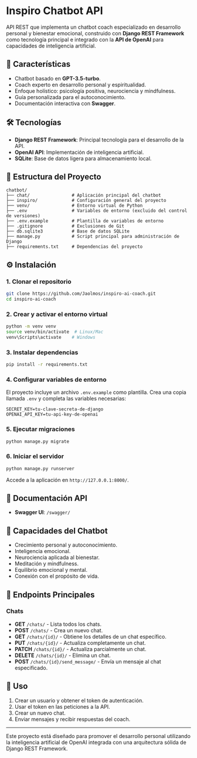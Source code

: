 # Inspiro Chatbot API

API REST que implementa un chatbot coach especializado en desarrollo personal y bienestar emocional, construido con **Django REST Framework** como tecnología principal e integrado con la **API de OpenAI** para capacidades de inteligencia artificial.

## 🚀 Características

- Chatbot basado en **GPT-3.5-turbo**.
- Coach experto en desarrollo personal y espiritualidad.
- Enfoque holístico: psicología positiva, neurociencia y mindfulness.
- Guía personalizada para el autoconocimiento.
- Documentación interactiva con **Swagger**.

## 🛠️ Tecnologías

- **Django REST Framework**: Principal tecnología para el desarrollo de la API.
- **OpenAI API**: Implementación de inteligencia artificial.
- **SQLite**: Base de datos ligera para almacenamiento local.

## 📂 Estructura del Proyecto

```
chatbot/
├── chat/                # Aplicación principal del chatbot
├── inspiro/             # Configuración general del proyecto
├── venv/                # Entorno virtual de Python
├── .env                 # Variables de entorno (excluido del control de versiones)
├── .env.example         # Plantilla de variables de entorno
├── .gitignore           # Exclusiones de Git
├── db.sqlite3           # Base de datos SQLite
├── manage.py            # Script principal para administración de Django
├── requirements.txt     # Dependencias del proyecto
```

## ⚙️ Instalación

### 1. Clonar el repositorio
```bash
git clone https://github.com/Jaolmos/inspiro-ai-coach.git
cd inspiro-ai-coach
```

### 2. Crear y activar el entorno virtual
```bash
python -m venv venv
source venv/bin/activate  # Linux/Mac
venv\Scripts\activate    # Windows
```

### 3. Instalar dependencias
```bash
pip install -r requirements.txt
```

### 4. Configurar variables de entorno
El proyecto incluye un archivo `.env.example` como plantilla. Crea una copia llamada `.env` y completa las variables necesarias:

```env
SECRET_KEY=tu-clave-secreta-de-django
OPENAI_API_KEY=tu-api-key-de-openai
```

### 5. Ejecutar migraciones
```bash
python manage.py migrate
```

### 6. Iniciar el servidor
```bash
python manage.py runserver
```

Accede a la aplicación en `http://127.0.0.1:8000/`.

## 📖 Documentación API

- **Swagger UI**: `/swagger/`

## 🤖 Capacidades del Chatbot

- Crecimiento personal y autoconocimiento.
- Inteligencia emocional.
- Neurociencia aplicada al bienestar.
- Meditación y mindfulness.
- Equilibrio emocional y mental.
- Conexión con el propósito de vida.

## 📂 Endpoints Principales

### **Chats**

- **GET** `/chats/` - Lista todos los chats.
- **POST** `/chats/` - Crea un nuevo chat.
- **GET** `/chats/{id}/` - Obtiene los detalles de un chat específico.
- **PUT** `/chats/{id}/` - Actualiza completamente un chat.
- **PATCH** `/chats/{id}/` - Actualiza parcialmente un chat.
- **DELETE** `/chats/{id}/` - Elimina un chat.
- **POST** `/chats/{id}/send_message/` - Envía un mensaje al chat especificado.

## 🔧 Uso

1. Crear un usuario y obtener el token de autenticación.
2. Usar el token en las peticiones a la API.
3. Crear un nuevo chat.
4. Enviar mensajes y recibir respuestas del coach.

---

Este proyecto está diseñado para promover el desarrollo personal utilizando la inteligencia artificial de OpenAI integrada con una arquitectura sólida de Django REST Framework.
